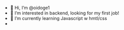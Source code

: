 - 👋 Hi, I’m @oidoge1
- 👀 I’m interested in backend, looking for my first job!
- 🌱 I’m currently learning Javascript w hmtl/css
- 
<!---
oidoge1/oidoge1 is a ✨ special ✨ repository because its `README.md` (this file) appears on your GitHub profile.
You can click the Preview link to take a look at your changes.
--->
